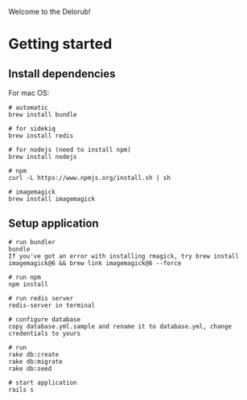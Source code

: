 Welcome to the Delorub!

# Getting started

## Install dependencies

For mac OS:

    # automatic
    brew install bundle

    # for sidekiq
    brew install redis

    # for nodejs (need to install npm)
    brew install nodejs

    # npm
    curl -L https://www.npmjs.org/install.sh | sh
    
    # imagemagick
    brew install imagemagick

## Setup application

    # run bundler
    bundle
    If you've got an error with installing rmagick, try brew install imagemagick@6 && brew link imagemagick@6 --force
    
    # run npm
    npm install
    
    # run redis server
    redis-server in terminal

    # configure database
    copy database.yml.sample and rename it to database.yml, change credentials to yours
    
    # run 
    rake db:create
    rake db:migrate
    rake db:seed
    
    # start application
    rails s

